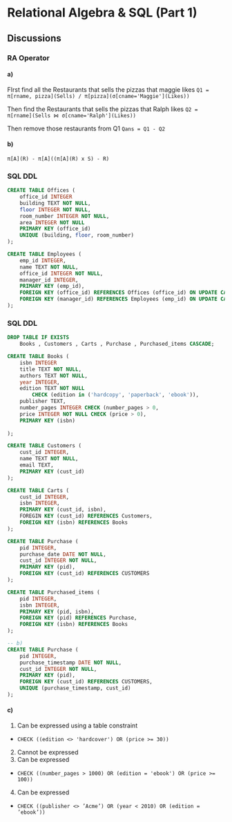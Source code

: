 # Relational Algebra & SQL (Part 1)

## Discussions
### RA Operator
#### a)
FIrst find all the Restaurants that sells the pizzas that maggie likes
`Q1 = π[rname, pizza](Sells) / π[pizza](σ[cname='Maggie'](Likes))`

Then find the Restaurants that sells the pizzas that Ralph likes
`Q2 = π[rname](Sells ⋈ σ[cname='Ralph'](Likes))`

Then remove those restaurants from Q1
`Qans = Q1 - Q2`

#### b)
`π[A](R) - π[A]((π[A](R) x S) - R)`

### SQL DDL
```sql
CREATE TABLE Offices (
	office_id INTEGER
	building TEXT NOT NULL,
	floor INTEGER NOT NULL,
	room_number INTEGER NOT NULL,
	area INTEGER NOT NULL
	PRIMARY KEY (office_id)
	UNIQUE (building, floor, room_number)
);

CREATE TABLE Employees (
	emp_id INTEGER,
	name TEXT NOT NULL,
	office_id INTEGER NOT NULL,
	manager_id INTEGER,
	PRIMARY KEY (emp_id),
	FOREIGN KEY (office_id) REFERENCES Offices (office_id) ON UPDATE CASCADE,
	FOREIGN KEY (manager_id) REFERENCES Employees (emp_id) ON UPDATE CASCADE
);
```


### SQL DDL
```sql
DROP TABLE IF EXISTS 
	Books , Customers , Carts , Purchase , Purchased_items CASCADE;

CREATE TABLE Books (
	isbn INTEGER
	title TEXT NOT NULL,
	authors TEXT NOT NULL,
	year INTEGER,
	edition TEXT NOT NULL
		CHECK (edition in ('hardcopy', 'paperback', 'ebook')),
	publisher TEXT,
	number_pages INTEGER CHECK (number_pages > 0,
	price INTEGER NOT NULL CHECK (price > 0),
	PRIMARY KEY (isbn)
	
);

CREATE TABLE Customers (
	cust_id INTEGER,
	name TEXT NOT NULL,
	email TEXT,
	PRIMARY KEY (cust_id)
);

CREATE TABLE Carts (
	cust_id INTEGER,
	isbn INTEGER,
	PRIMARY KEY (cust_id, isbn),
	FOREGIN KEY (cust_id) REFERENCES Customers,
	FOREIGN KEY (isbn) REFERENCES Books
);

CREATE TABLE Purchase (
	pid INTEGER,
	purchase_date DATE NOT NULL,
	cust_id INTEGER NOT NULL,
	PRIMARY KEY (pid),
	FOREIGN KEY (cust_id) REFERENCES CUSTOMERS
);

CREATE TABLE Purchased_items (
	pid INTEGER,
	isbn INTEGER,
	PRIMARY KEY (pid, isbn),
	FOREIGN KEY (pid) REFERENCES Purchase,
	FOREIGN KEY (isbn) REFERENCES Books
);

-- b)
CREATE TABLE Purchase (
	pid INTEGER,
	purchase_timestamp DATE NOT NULL,
	cust_id INTEGER NOT NULL,
	PRIMARY KEY (pid),
	FOREIGN KEY (cust_id) REFERENCES CUSTOMERS,
	UNIQUE (purchase_timestamp, cust_id)
);
```

#### c) 
1. Can be expressed using a table constraint
- `CHECK ((edition <> 'hardcover') OR (price >= 30))`
2. Cannot be expressed
3. Can be expressed
- `CHECK ((number_pages > 1000) OR (edition = 'ebook') OR (price >= 100))`
4. Can be expressed
- `CHECK ((publisher <> ’Acme’) OR (year < 2010) OR (edition = ’ebook’))`

